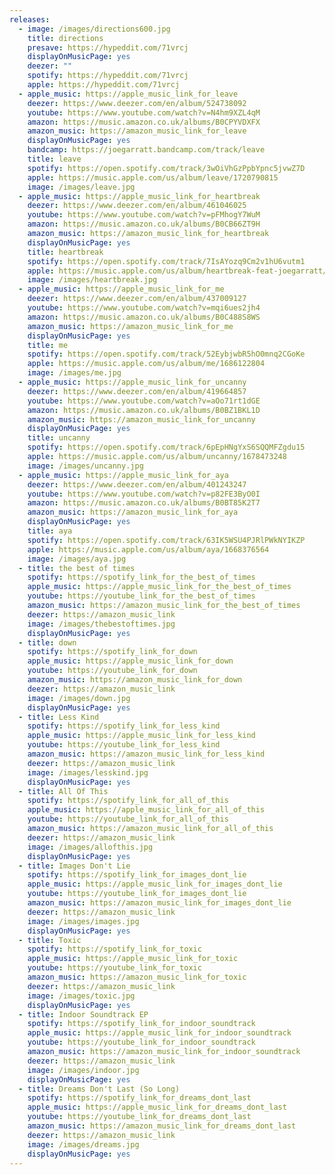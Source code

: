 ```yaml
---
releases:
  - image: /images/directions600.jpg
    title: directions
    presave: https://hypeddit.com/71vrcj
    displayOnMusicPage: yes
    deezer: ""
    spotify: https://hypeddit.com/71vrcj
    apple: https://hypeddit.com/71vrcj
  - apple_music: https://apple_music_link_for_leave
    deezer: https://www.deezer.com/en/album/524738092
    youtube: https://www.youtube.com/watch?v=N4hm9XZL4qM
    amazon: https://music.amazon.co.uk/albums/B0CPYVDXFX
    amazon_music: https://amazon_music_link_for_leave
    displayOnMusicPage: yes
    bandcamp: https://joegarratt.bandcamp.com/track/leave
    title: leave
    spotify: https://open.spotify.com/track/3wOiVhGzPpbYpnc5jvwZ7D
    apple: https://music.apple.com/us/album/leave/1720790815
    image: /images/leave.jpg
  - apple_music: https://apple_music_link_for_heartbreak
    deezer: https://www.deezer.com/en/album/461046025
    youtube: https://www.youtube.com/watch?v=pFMhogY7WuM
    amazon: https://music.amazon.co.uk/albums/B0CB66ZT9H
    amazon_music: https://amazon_music_link_for_heartbreak
    displayOnMusicPage: yes
    title: heartbreak
    spotify: https://open.spotify.com/track/7IsAYozq9Cm2v1hU6vutm1
    apple: https://music.apple.com/us/album/heartbreak-feat-joegarratt/1696089306
    image: /images/heartbreak.jpg
  - apple_music: https://apple_music_link_for_me
    deezer: https://www.deezer.com/en/album/437009127
    youtube: https://www.youtube.com/watch?v=mqi6ues2jh4
    amazon: https://music.amazon.co.uk/albums/B0C488S8WS
    amazon_music: https://amazon_music_link_for_me
    displayOnMusicPage: yes
    title: me
    spotify: https://open.spotify.com/track/52EybjwbR5hO0mnq2CGoKe
    apple: https://music.apple.com/us/album/me/1686122804
    image: /images/me.jpg
  - apple_music: https://apple_music_link_for_uncanny
    deezer: https://www.deezer.com/en/album/419664857
    youtube: https://www.youtube.com/watch?v=aOo71rt1dGE
    amazon: https://music.amazon.co.uk/albums/B0BZ1BKL1D
    amazon_music: https://amazon_music_link_for_uncanny
    displayOnMusicPage: yes
    title: uncanny
    spotify: https://open.spotify.com/track/6pEpHNgYxS6SQQMFZgdu15
    apple: https://music.apple.com/us/album/uncanny/1678473248
    image: /images/uncanny.jpg
  - apple_music: https://apple_music_link_for_aya
    deezer: https://www.deezer.com/en/album/401243247
    youtube: https://www.youtube.com/watch?v=p82FE3ByO0I
    amazon: https://music.amazon.co.uk/albums/B0BT85K2T7
    amazon_music: https://amazon_music_link_for_aya
    displayOnMusicPage: yes
    title: aya
    spotify: https://open.spotify.com/track/63IK5WSU4PJRlPWkNYIKZP
    apple: https://music.apple.com/us/album/aya/1668376564
    image: /images/aya.jpg
  - title: the best of times
    spotify: https://spotify_link_for_the_best_of_times
    apple_music: https://apple_music_link_for_the_best_of_times
    youtube: https://youtube_link_for_the_best_of_times
    amazon_music: https://amazon_music_link_for_the_best_of_times
    deezer: https://amazon_music_link
    image: /images/thebestoftimes.jpg
    displayOnMusicPage: yes
  - title: down
    spotify: https://spotify_link_for_down
    apple_music: https://apple_music_link_for_down
    youtube: https://youtube_link_for_down
    amazon_music: https://amazon_music_link_for_down
    deezer: https://amazon_music_link
    image: /images/down.jpg
    displayOnMusicPage: yes
  - title: Less Kind
    spotify: https://spotify_link_for_less_kind
    apple_music: https://apple_music_link_for_less_kind
    youtube: https://youtube_link_for_less_kind
    amazon_music: https://amazon_music_link_for_less_kind
    deezer: https://amazon_music_link
    image: /images/lesskind.jpg
    displayOnMusicPage: yes
  - title: All Of This
    spotify: https://spotify_link_for_all_of_this
    apple_music: https://apple_music_link_for_all_of_this
    youtube: https://youtube_link_for_all_of_this
    amazon_music: https://amazon_music_link_for_all_of_this
    deezer: https://amazon_music_link
    image: /images/allofthis.jpg
    displayOnMusicPage: yes
  - title: Images Don't Lie
    spotify: https://spotify_link_for_images_dont_lie
    apple_music: https://apple_music_link_for_images_dont_lie
    youtube: https://youtube_link_for_images_dont_lie
    amazon_music: https://amazon_music_link_for_images_dont_lie
    deezer: https://amazon_music_link
    image: /images/images.jpg
    displayOnMusicPage: yes
  - title: Toxic
    spotify: https://spotify_link_for_toxic
    apple_music: https://apple_music_link_for_toxic
    youtube: https://youtube_link_for_toxic
    amazon_music: https://amazon_music_link_for_toxic
    deezer: https://amazon_music_link
    image: /images/toxic.jpg
    displayOnMusicPage: yes
  - title: Indoor Soundtrack EP
    spotify: https://spotify_link_for_indoor_soundtrack
    apple_music: https://apple_music_link_for_indoor_soundtrack
    youtube: https://youtube_link_for_indoor_soundtrack
    amazon_music: https://amazon_music_link_for_indoor_soundtrack
    deezer: https://amazon_music_link
    image: /images/indoor.jpg
    displayOnMusicPage: yes
  - title: Dreams Don't Last (So Long)
    spotify: https://spotify_link_for_dreams_dont_last
    apple_music: https://apple_music_link_for_dreams_dont_last
    youtube: https://youtube_link_for_dreams_dont_last
    amazon_music: https://amazon_music_link_for_dreams_dont_last
    deezer: https://amazon_music_link
    image: /images/dreams.jpg
    displayOnMusicPage: yes
---
```

